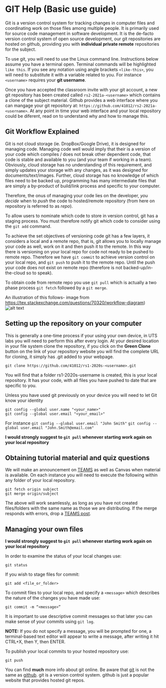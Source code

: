 GIT Help (Basic use guide)
===================================
Git is a version control system for tracking changes in computer files and coordinating work on those files among multiple people. It is primarily used for source code management in software development. It is the de-facto version control system of open source development, our git repositories are hosted on github, providing you with **individual private remote** repositories for the subject. 

To use git, you will need to use the Linux command line. Instructions below assume you have a terminal open. Terminal commands will be highlighted `like this`. If you see any notation using angle brackets `<like-this>`, you will need to substitute it with a variable related to you. For instance `<username>` requires your **git username**.

Once you have accepted the classroom invite with your git account, a new git repository has been created called  `rs2-2021a-<username>` which contains a clone of the subject material. Github provides a web interface where you can mangage your git repository at: `https://github.com/41012/rs2-2021a-<username>`. At any point in time your web interface and your local repository could be diferent, read on to understand why and how to manage this.

Git Workflow Explained
------------------------------------
Git is not cloud storage (ie. DropBox/Google Drive), it is designed for managing code. Managing code well would imply that their is a version of your code which compiles / does not break other dependent code, that code is stable and available to you (and your team if working in a team). Obviously, cloud storage has no understanding of this requirement, and simply updates your storage with any changes, as it was designed for documents/text/images. Further, cloud storage has no knowledge of which files need to be backed up, programming has many intermediate files that are simply a by-product of build/link process and specific to your computer. 

Therefore, the onus of managing your code lies on the developer, *you decide* when to *push* the code to hosted/remote repository (from here on repository is referred to as *repo*). 

To allow users to nominate which code to store in version control, git has a staging process. You must therefore notify git which code to consider using the ``git add`` command.

To achieve the set objectives of versioning code git has a few layers, it considers a local and a remote repo, that is, git allows you to locally manage your code as well, work on it and then push it to the remote. In this way there is versioning on your local repo for code not ready to be pushed to remote repo. Therefore we have ``git commit`` to achieve version control on your local repo, and ``git push`` to push it to the remote repo. Until the push your code does not exist on remote repo (therefore is not backed-up/in-the-cloud so to speak). 

To obtain code from remote repo you use ``git pull`` which is actually a two phase process ``git fetch`` followed by a ``git merge``.

An illustration of this follows- image from https://tex.stackexchange.com/questions/70320/workflow-diagram)
![alt text](https://i.stack.imgur.com/5V7uJ.png "Git workflow")

Setting up the repository on your computer
------------------------------------
This is generally a one-time process if your using your own device, in UTS labs you will need to perform this after every login. At your desired location in your file system clone the repository, if you click on the **Green Clone** button on the link of your repository website you will find the complete URL for cloning, it simply has .git added to your webpage.
```
git clone https://github.com/41012/rs1-2020s-<username>.git
```
You will find that a folder rs1-2020s-username is created, this is your local repository. It has your code, with all files you have pushed to date that are specific to you.

Unless you have used git previously on your device you will need to let Git know your identity
```
git config --global user.name "<your_name>"
git config --global user.email "<your_email>"
```
For instance ``git config --global user.email "John Smith"`` ``git config --global user.email "John.Smith@email.com"``

**I would strongly suggest to ``git pull`` whenever starting work again on your local repository**

Obtaining tutorial material and quiz questions
------------------------------------
We will make an announcement on [TEAMS](https://teams.microsoft.com/l/team/19%3aff77614cd7b3409da40debe959d3e0a0%40thread.tacv2/conversations?groupId=6fa150d9-a540-42ff-aadf-8d22ca99924b&tenantId=e8911c26-cf9f-4a9c-878e-527807be8791) as well as Canvas when material is available. On each instance you will need to execute the following within any folder of your local repository.
```
git fetch origin subject
git merge origin/subject
```
The above will work seamlessly, as long as you have not created files/folders with the same name as those we are distributing. If the merge responds with errors, drop a [TEAMS post](https://teams.microsoft.com/l/team/19%3aff77614cd7b3409da40debe959d3e0a0%40thread.tacv2/conversations?groupId=6fa150d9-a540-42ff-aadf-8d22ca99924b&tenantId=e8911c26-cf9f-4a9c-878e-527807be8791).

Managing your own files
------------------------------------

**I would strongly suggest to ``git pull`` whenever starting work again on your local repository**

In order to examine the status of your local changes use:
```
git status 
```
If you wish to stage files for commit:
```
git add <file_or_folder> 
```
To commit files to your local repo, and specify a `<message>` which describes the nature of the changes you have made use:
```
git commit -m “<message>”
```
It is important to use descriptive commit messages so that later you can make sense of your commits using `git log`.

**NOTE:** If you do not specify a message, you will be prompted for one, a terminal-based text editor will appear to write a message, after writing it hit CTRL+X, then Y, then ENTER.

To publish your local commits to your hosted repository use:
```
git push
```

You can find **much** more info about git online. Be aware that [git](https://git-scm.com) is not the same as [github](https://github.com). git is a version control system. github is just a popular website that provides hosted git repos.

